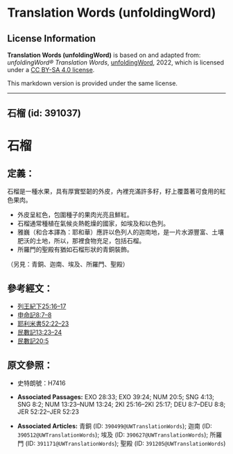 # Translation Words (unfoldingWord)

## License Information

**Translation Words (unfoldingWord)** is based on and adapted from: _unfoldingWord® Translation Words_, [unfoldingWord](https://unfoldingword.org/utw), 2022, which is licensed under a [CC BY-SA 4.0 license](https://creativecommons.org/licenses/by-sa/4.0/legalcode.en).

This markdown version is provided under the same license.



--------------------------------

## 石榴 (id: 391037)

石榴
==

定義：
---

石榴是一種水果，具有厚實堅韌的外皮，內裡充滿許多籽，籽上覆蓋著可食用的紅色果肉。

* 外皮呈紅色，包圍種子的果肉光亮且鮮紅。
* 石榴通常種植在氣候炎熱乾燥的國家，如埃及和以色列。
* 雅巍（和合本譯為：耶和華）應許以色列人的迦南地，是一片水源豐富、土壤肥沃的土地，所以，那裡食物充足，包括石榴。
* 所羅門的聖殿有猶如石榴形狀的青銅裝飾。

（另見：青銅、迦南、埃及、所羅門、聖殿）

參考經文：
-----

* [列王紀下25:16–17](https://ref.ly/2Kgs25:16-2Kgs25:17)
* [申命記8:7–8](https://ref.ly/Deut8:7-Deut8:8)
* [耶利米書52:22–23](https://ref.ly/Jer52:22-Jer52:23)
* [民數記13:23–24](https://ref.ly/Num13:23-Num13:24)
* [民數記20:5](https://ref.ly/Num20:5)

原文參照：
-----

* 史特朗號：H7416

* **Associated Passages:** EXO 28:33; EXO 39:24; NUM 20:5; SNG 4:13; SNG 8:2; NUM 13:23–NUM 13:24; 2KI 25:16–2KI 25:17; DEU 8:7–DEU 8:8; JER 52:22–JER 52:23
* **Associated Articles:** 青銅 (ID: `390499@UWTranslationWords`); 迦南 (ID: `390512@UWTranslationWords`); 埃及 (ID: `390627@UWTranslationWords`); 所羅門 (ID: `391171@UWTranslationWords`); 聖殿 (ID: `391205@UWTranslationWords`)

